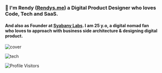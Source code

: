 
### 👋 I'm Rendy ([Rendys.me](https://Rendys.me)) a Digital Product Designer who loves Code, Tech and SaaS.
#### And also as Founder at [Syabany Labs](https://syabany.com). I am 25 y.o, a digital nomad fan who loves to approach with business side architecture & designing digital product.

####

![cover](https://github.com/rendysyabany/rendysyabany.github.io/blob/master/static/img/ss-hero-section.png?raw=true)

<!-- ![cover](https://github.com/rendysyabany/rendysyabany.github.io/blob/master/static/img/ss-tech-stack.png?raw=true) -->


![tech](https://github.com/rendysyabany/rendysyabany.github.io/blob/master/static/img/shots.png?raw=true)

![Profile Visitors](https://visitor-badge.glitch.me/badge?page_id=rendysyabany.rendysyabany)
